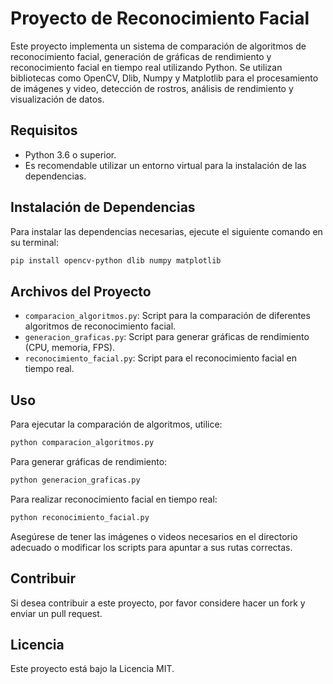 
# Proyecto de Reconocimiento Facial

Este proyecto implementa un sistema de comparación de algoritmos de reconocimiento facial, generación de gráficas de rendimiento y reconocimiento facial en tiempo real utilizando Python. Se utilizan bibliotecas como OpenCV, Dlib, Numpy y Matplotlib para el procesamiento de imágenes y video, detección de rostros, análisis de rendimiento y visualización de datos.

## Requisitos

- Python 3.6 o superior.
- Es recomendable utilizar un entorno virtual para la instalación de las dependencias.

## Instalación de Dependencias

Para instalar las dependencias necesarias, ejecute el siguiente comando en su terminal:

```sh
pip install opencv-python dlib numpy matplotlib
```

## Archivos del Proyecto

- `comparacion_algoritmos.py`: Script para la comparación de diferentes algoritmos de reconocimiento facial.
- `generacion_graficas.py`: Script para generar gráficas de rendimiento (CPU, memoria, FPS).
- `reconocimiento_facial.py`: Script para el reconocimiento facial en tiempo real.

## Uso

Para ejecutar la comparación de algoritmos, utilice:

```sh
python comparacion_algoritmos.py
```

Para generar gráficas de rendimiento:

```sh
python generacion_graficas.py
```

Para realizar reconocimiento facial en tiempo real:

```sh
python reconocimiento_facial.py
```

Asegúrese de tener las imágenes o videos necesarios en el directorio adecuado o modificar los scripts para apuntar a sus rutas correctas.

## Contribuir

Si desea contribuir a este proyecto, por favor considere hacer un fork y enviar un pull request.

## Licencia

Este proyecto está bajo la Licencia MIT.
